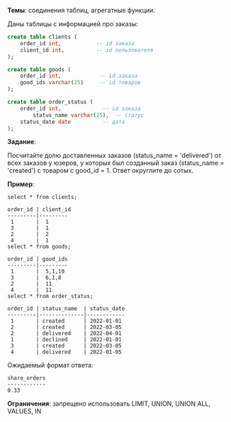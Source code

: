**Темы**: соединения таблиц, агрегатные функции.

Даны таблицы с информацией про заказы:
```sql
create table clients (
	order_id int,           -- id заказа
	client_id int,          -- id пользователя
);

create table goods (
	order_id int,            -- id заказа
	good_ids varchar(25)     -- id товаров
);

create table order_status (
	order_id int,             -- id заказа
        status_name varchar(25),  -- статус
	status_date date          -- дата
);
```
**Задание**:

Посчитайте долю доставленных заказов (status_name = 'delivered') от всех заказов у юзеров, у которых был созданный заказ (status_name = 'created') с товаром с good_id = 1. Ответ округлите до сотых.

**Пример**:
```
select * from clients;

order_id | client_id
---------|---------
 1       |  1
 3       |  1
 2       |  2
 4       |  1
select * from goods;

order_id | good_ids
---------|---------
 1       |  5,1,10
 3       |  6,1,8
 2       |  11
 4       |  11
select * from order_status;

order_id | status_name  | status_date
---------|--------------|------------
 1       | created      | 2022-01-01
 2       | created      | 2022-03-05
 2       | delivered    | 2022-04-01
 1       | declined     | 2022-01-01
 3       | created      | 2022-03-05
 4       | delivered    | 2022-01-05
```

Ожидаемый формат ответа:

```
share_orders
------------
0.33
```

**Ограничения**: запрещено использовать LIMIT, UNION, UNION ALL, VALUES, IN
